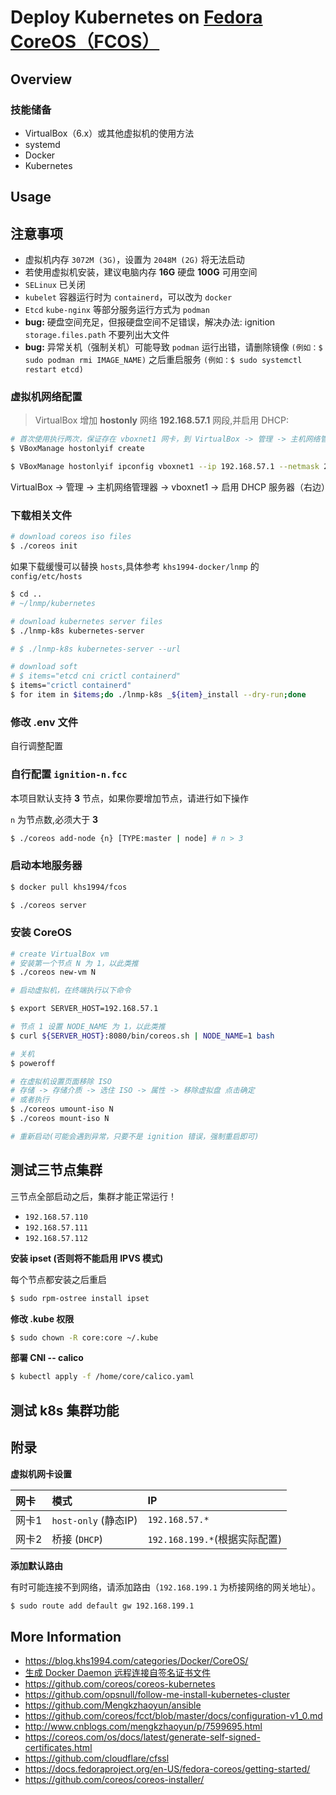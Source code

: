 # Deploy Kubernetes on [Fedora CoreOS（FCOS）](https://getfedora.org/en/coreos/download?tab=metal_virtualized&stream=next)

## Overview

### 技能储备

* VirtualBox（6.x）或其他虚拟机的使用方法
* systemd
* Docker
* Kubernetes

## Usage

## 注意事项

* 虚拟机内存 `3072M (3G)`，设置为 `2048M (2G)` 将无法启动
* 若使用虚拟机安装，建议电脑内存 **16G** 硬盘 **100G** 可用空间
* `SELinux` 已关闭
* `kubelet` 容器运行时为 `containerd`，可以改为 `docker`
* `Etcd` `kube-nginx` 等部分服务运行方式为 `podman`
* **bug:** 硬盘空间充足，但报硬盘空间不足错误，解决办法: ignition `storage.files.path` 不要列出大文件
* **bug:** 异常关机（强制关机）可能导致 `podman` 运行出错，请删除镜像 `(例如：$ sudo podman rmi IMAGE_NAME)` 之后重启服务 `(例如：$ sudo systemctl restart etcd)`

### 虚拟机网络配置

> VirtualBox 增加 **hostonly** 网络 **192.168.57.1** 网段,并启用 DHCP:

```bash
# 首次使用执行两次，保证存在 vboxnet1 网卡，到 VirtualBox -> 管理 -> 主机网络管理器 查看
$ VBoxManage hostonlyif create

$ VBoxManage hostonlyif ipconfig vboxnet1 --ip 192.168.57.1 --netmask 255.255.255.0
```

VirtualBox -> 管理 -> 主机网络管理器 -> vboxnet1 -> 启用 DHCP 服务器（右边）

### 下载相关文件

```bash
# download coreos iso files
$ ./coreos init
```

如果下载缓慢可以替换 `hosts`,具体参考 `khs1994-docker/lnmp` 的 `config/etc/hosts`

```bash
$ cd ..
# ~/lnmp/kubernetes

# download kubernetes server files
$ ./lnmp-k8s kubernetes-server

# $ ./lnmp-k8s kubernetes-server --url

# download soft
# $ items="etcd cni crictl containerd"
$ items="crictl containerd"
$ for item in $items;do ./lnmp-k8s _${item}_install --dry-run;done
```

### 修改 .env 文件

自行调整配置

### 自行配置 `ignition-n.fcc`

本项目默认支持 **3** 节点，如果你要增加节点，请进行如下操作

`n` 为节点数,必须大于 **3**

```bash
$ ./coreos add-node {n} [TYPE:master | node] # n > 3
```

### 启动本地服务器

```bash
$ docker pull khs1994/fcos

$ ./coreos server
```

### 安装 CoreOS

```bash
# create VirtualBox vm
# 安装第一个节点 N 为 1，以此类推
$ ./coreos new-vm N

# 启动虚拟机，在终端执行以下命令

$ export SERVER_HOST=192.168.57.1

# 节点 1 设置 NODE_NAME 为 1，以此类推
$ curl ${SERVER_HOST}:8080/bin/coreos.sh | NODE_NAME=1 bash

# 关机
$ poweroff

# 在虚拟机设置页面移除 ISO
# 存储 -> 存储介质 -> 选住 ISO -> 属性 -> 移除虚拟盘 点击确定
# 或者执行
$ ./coreos umount-iso N
$ ./coreos mount-iso N

# 重新启动(可能会遇到异常，只要不是 ignition 错误，强制重启即可)
```

## 测试三节点集群

三节点全部启动之后，集群才能正常运行！

* `192.168.57.110`
* `192.168.57.111`
* `192.168.57.112`

**安装 ipset (否则将不能启用 IPVS 模式)**

每个节点都安装之后重启

```bash
$ sudo rpm-ostree install ipset
```

**修改 .kube 权限**

```bash
$ sudo chown -R core:core ~/.kube
```

**部署 CNI -- calico**

```bash
$ kubectl apply -f /home/core/calico.yaml
```

## 测试 k8s 集群功能

## 附录

**虚拟机网卡设置**

| 网卡    | 模式                  | IP              |
| :-----  | :-------------        |:------          |
| 网卡1   | `host-only` (静态IP)  | `192.168.57.*`  |
| 网卡2   | 桥接 (`DHCP`)         | `192.168.199.*`(根据实际配置) |

**添加默认路由**

有时可能连接不到网络，请添加路由（`192.168.199.1` 为桥接网络的网关地址）。

```bash
$ sudo route add default gw 192.168.199.1
```

## More Information

* https://blog.khs1994.com/categories/Docker/CoreOS/
* [生成 Docker Daemon 远程连接自签名证书文件](https://blog.khs1994.com/docker/dockerd.html)
* https://github.com/coreos/coreos-kubernetes
* https://github.com/opsnull/follow-me-install-kubernetes-cluster
* https://github.com/Mengkzhaoyun/ansible
* https://github.com/coreos/fcct/blob/master/docs/configuration-v1_0.md
* http://www.cnblogs.com/mengkzhaoyun/p/7599695.html
* https://coreos.com/os/docs/latest/generate-self-signed-certificates.html
* https://github.com/cloudflare/cfssl
* https://docs.fedoraproject.org/en-US/fedora-coreos/getting-started/
* https://github.com/coreos/coreos-installer/
